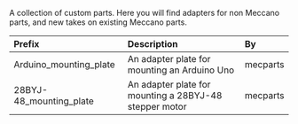 A collection of custom parts. Here you will find adapters for non Meccano parts, and new takes on existing Meccano parts.

Prefix | Description | By
:--- | :--- | :---
Arduino_mounting_plate | An adapter plate for mounting an Arduino Uno | mecparts
28BYJ-48_mounting_plate | An adapter plate for mounting a 28BYJ-48 stepper motor | mecparts

